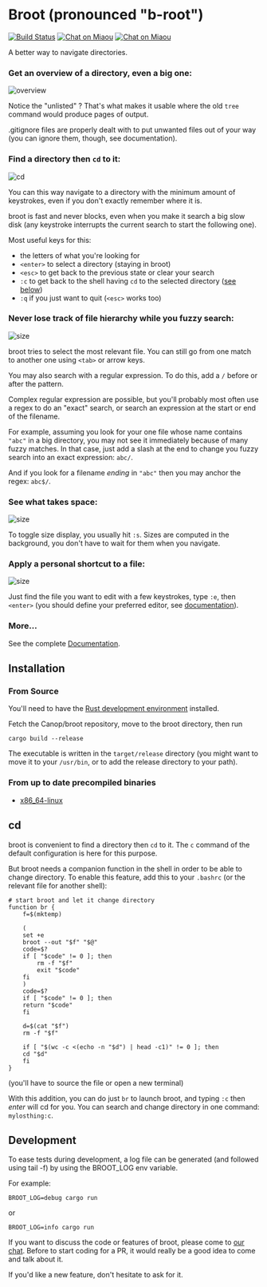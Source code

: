 # Broot (pronounced "b-root")

[![Build Status](https://travis-ci.org/Canop/broot.svg?branch=master)](https://travis-ci.org/Canop/broot)
[![Chat on Miaou](https://miaou.dystroy.org/static/shields/room-en.svg?v=1)](https://miaou.dystroy.org/3490?broot)
[![Chat on Miaou](https://miaou.dystroy.org/static/shields/room-fr.svg?v=1)](https://miaou.dystroy.org/3490?broot)

A better way to navigate directories.

### Get an overview of a directory, even a big one:

![overview](img/20190128-overview.png)

Notice the "unlisted" ? That's what makes it usable where the old `tree` command would produce pages of output.

.gitignore files are properly dealt with to put unwanted files out of your way (you can ignore them, though, see documentation).

### Find a directory then `cd` to it:

![cd](img/20190128-cd.png)

You can this way navigate to a directory with the minimum amount of keystrokes, even if you don't exactly remember where it is.

broot is fast and never blocks, even when you make it search a big slow disk (any keystroke interrupts the current search to start the following one).

Most useful keys for this:

* the letters of what you're looking for
* `<enter>` to select a directory (staying in broot)
* `<esc>` to get back to the previous state or clear your search
* `:c` to get back to the shell having `cd` to the selected directory ([see below](#use-broot-for-navigation))
* `:q` if you just want to quit (`<esc>` works too)

### Never lose track of file hierarchy while you fuzzy search:

![size](img/20190128-search.png)

broot tries to select the most relevant file. You can still go from one match to another one using `<tab>` or arrow keys.

You may also search with a regular expression. To do this, add a `/` before or after the pattern.

Complex regular expression are possible, but you'll probably most often use a regex to do an "exact" search, or search an expression at the start or end of the filename.

For example, assuming you look for your one file whose name contains `"abc"` in a big directory, you may not see it immediately because of many fuzzy matches. In that case, just add a slash at the end to change you fuzzy search into an exact expression: `abc/`.

And if you look for a filename *ending* in `"abc"` then you may anchor the regex: `abc$/`.

### See what takes space:

![size](img/20190128-only-folders-with-size.png)

To toggle size display, you usually hit `:s`. Sizes are computed in the background, you don't have to wait for them when you navigate.

### Apply a personal shortcut to a file:

![size](img/20190128-edit.png)

Just find the file you want to edit with a few keystrokes, type `:e`, then `<enter>` (you should define your preferred editor, see [documentation](documentation.md#verbs)).

### More...

See the complete [Documentation](documentation.md).

## Installation

### From Source

You'll need to have the [Rust development environment](https://www.rust-lang.org/tools/install) installed.

Fetch the Canop/broot repository, move to the broot directory, then run

    cargo build --release

The executable is written in the `target/release` directory (you might want to move it to your `/usr/bin`, or to add the release directory to your path).

### From up to date precompiled binaries

* [x86_64-linux](https://dystroy.org/broot/x86_64-linux/broot)

## cd

broot is convenient to find a directory then `cd` to it. The `c` command of the default configuration is here for this purpose.

But broot needs a companion function in the shell in order to be able to change directory. To enable this feature, add this to your `.bashrc` (or the relevant file for another shell):

	# start broot and let it change directory
	function br {
	    f=$(mktemp)

	    (
		set +e
		broot --out "$f" "$@"
		code=$?
		if [ "$code" != 0 ]; then
		    rm -f "$f"
		    exit "$code"
		fi
	    )
	    code=$?
	    if [ "$code" != 0 ]; then
		return "$code"
	    fi

	    d=$(cat "$f")
	    rm -f "$f"

	    if [ "$(wc -c <(echo -n "$d") | head -c1)" != 0 ]; then
		cd "$d"
	    fi
	}

(you'll have to source the file or open a new terminal)

With this addition, you can do just `br` to launch broot, and typing `:c` then *enter* will cd for you. You can search and change directory in one command: `mylosthing:c`.


## Development

To ease tests during development, a log file can be generated (and followed using tail -f) by using the BROOT_LOG env variable.

For example:

    BROOT_LOG=debug cargo run

or

    BROOT_LOG=info cargo run

If you want to discuss the code or features of broot, please come to [our chat](https://miaou.dystroy.org/3?Code_et_Croissants). Before to start coding for a PR, it would really be a good idea to come and talk about it.

If you'd like a new feature, don't hesitate to ask for it.
